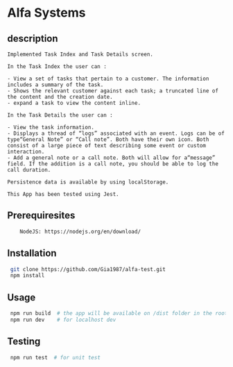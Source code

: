 # Alfa Systems

## description

	Implemented Task Index and Task Details screen.

	In the Task Index the user can :

	- View a set of tasks that pertain to a ​customer​. The information includes a summary of the task.
	- Shows the relevant ​customer​ against each task; a truncated line of the content and the creation date.
	- expand a task to view the content inline.

	In the Task Details the user can :

	- View the task information.
	- Displays a thread of “logs” associated with an event. Logs can be of type“General Note” or “Call note”. Both have their own icon. Both consist of a large piece of text describing some event or custom interaction.
	- Add a general note or a call note. Both will allow for a“message” field. If the addition is a call note, you should be able to log the call duration.

	Persistence data is available by using localStorage.

	This App has been tested using Jest.


## Prerequiresites

```bash
	NodeJS: https://nodejs.org/en/download/
```

## Installation

```bash
 git clone https://github.com/Gia1987/alfa-test.git
 npm install
```
## Usage

```bash
 npm run build	# the app will be available on /dist folder in the root 
 npm run dev    # for localhost dev
```

## Testing

```bash
 npm run test  # for unit test
```
